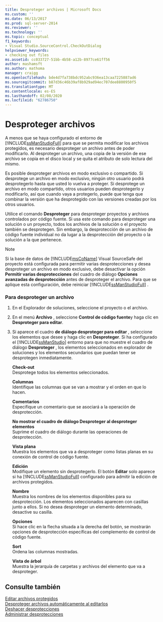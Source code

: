 ```yaml
---
title: Desproteger archivos | Microsoft Docs
ms.custom: ''
ms.date: 06/13/2017
ms.prod: sql-server-2014
ms.reviewer: ''
ms.technology: ''
ms.topic: conceptual
f1_keywords:
- Visual Studio.SourceControl.CheckOutDialog
helpviewer_keywords:
- checking out files
ms.assetid: cc033727-51bb-4b58-a12b-8977ce61ff56
author: mashamsft
ms.author: mathoma
manager: craigg
ms.openlocfilehash: bde4d7fa738bdc952abc936ea13caa7225887ad6
ms.sourcegitcommit: b87d36c46b39af8b929ad94ec707dee8800950f5
ms.translationtype: MT
ms.contentlocale: es-ES
ms.lasthandoff: 02/08/2020
ms.locfileid: "62786750"
---
```

# <a name="check-out-files"></a>Desproteger archivos
  A menos que se haya configurado el entorno de [!INCLUDE[ssManStudioFull](../includes/ssmanstudiofull-md.md)] para que se permita modificar los archivos protegidos, es necesario desproteger un archivo antes de poder modificarlo. Al desproteger un archivo, una copia de la versión de ese archivo se copia en el disco local y se quita el atributo de solo lectura del mismo.  
  
 Es posible desproteger archivos en modo exclusivo o compartido. Si desprotege un archivo en modo exclusivo, ningún otro usuario podrá desprotegerlo hasta que usted lo vuelva a proteger. Si desprotege un archivo en modo compartido, otros usuarios pueden desprotegerlo y modificarlo, así que cuando vaya a protegerlo, puede que tenga que combinar la versión que ha desprotegido con las versiones creadas por los otros usuarios.  
  
 Utilice el comando **Desproteger** para desproteger proyectos y archivos controlados por código fuente. Si usa este comando para desproteger una solución o un proyecto, todos los archivos de la solución o el proyecto también se desprotegen. Sin embargo, la desprotección de un archivo de código fuente individual no da lugar a la desprotección del proyecto o la solución a la que pertenece.  
  
> [!NOTE]  
>  Si la base de datos de [!INCLUDE[msCoName](../includes/msconame-md.md)] Visual SourceSafe del proyecto está configurada para permitir varias desprotecciones y desea desproteger un archivo en modo exclusivo, debe desactivar la opción **Permitir varias desprotecciones** del cuadro de diálogo **Opciones avanzadas de desprotección** antes de desproteger el archivo. Para que se aplique esta configuración, debe reiniciar [!INCLUDE[ssManStudioFull](../includes/ssmanstudiofull-md.md)] .  
  
### <a name="to-check-out-a-file"></a>Para desproteger un archivo  
  
1.  En el Explorador de soluciones, seleccione el proyecto o el archivo.  
  
2.  En el menú **Archivo** , seleccione **Control de código fuente**y haga clic en **Desproteger para editar**.  
  
3.  Si aparece el cuadro **de diálogo desproteger para editar** , seleccione los elementos que desee y haga clic en **Desproteger**. Si ha configurado el [!INCLUDE[ssManStudio](../includes/ssmanstudio-md.md)] entorno para que no muestre el cuadro de diálogo **Desproteger** , los elementos seleccionados en explorador de soluciones y los elementos secundarios que puedan tener se desprotegen inmediatamente.  
  
     **Check-out**  
     Desprotege todos los elementos seleccionados.  
  
     **Columnas**  
     Identifique las columnas que se van a mostrar y el orden en que lo hacen.  
  
     **Comentarios**  
     Especifique un comentario que se asociará a la operación de desprotección.  
  
     **No mostrar el cuadro de diálogo Desproteger al desproteger elementos**  
     Suprime el cuadro de diálogo durante las operaciones de desprotección.  
  
     **Vista plana**  
     Muestra los elementos que va a desproteger como listas planas en su conexión de control de código fuente.  
  
     **Edición**  
     Modifique un elemento sin desprotegerlo. El botón **Editar** solo aparece si ha [!INCLUDE[ssManStudioFull](../includes/ssmanstudiofull-md.md)] configurado para admitir la edición de archivos protegidos.  
  
     **Nombre**  
     Muestra los nombres de los elementos disponibles para su desprotección. Los elementos seleccionados aparecen con casillas junto a ellos. Si no desea desproteger un elemento determinado, desactive su casilla.  
  
     **Opciones**  
     Si hace clic en la flecha situada a la derecha del botón, se mostrarán opciones de desprotección específicas del complemento de control de código fuente.  
  
     **Sort**  
     Ordena las columnas mostradas.  
  
     **Vista de árbol**  
     Muestra la jerarquía de carpetas y archivos del elemento que va a desproteger.  
  
## <a name="see-also"></a>Consulte también  
 [Editar archivos protegidos](../../2014/database-engine/edit-checked-in-files.md)   
 [Desproteger archivos automáticamente al editarlos](../../2014/database-engine/automatically-check-out-files-upon-edit.md)   
 [Deshacer desprotecciones](../../2014/database-engine/undo-checkouts.md)   
 [Administrar desprotecciones](../../2014/database-engine/manage-checkouts.md)  
  
  

